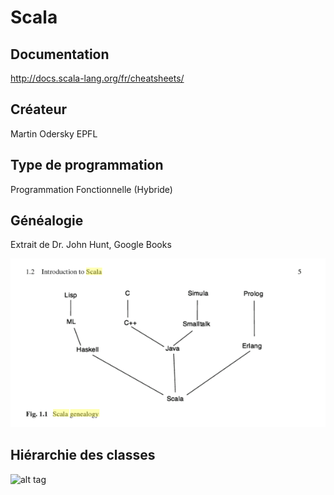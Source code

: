 # Scala

## Documentation

http://docs.scala-lang.org/fr/cheatsheets/


## Créateur 
Martin Odersky EPFL

## Type de programmation

Programmation Fonctionnelle (Hybride)

## Généalogie

Extrait de Dr. John Hunt, Google Books 

![alt tag](https://github.com/CollegeBoreal/INF1042-16E/blob/master/A.Scala/ScalaGenealogy.png)

## Hiérarchie des classes

![alt tag](http://www.scala-lang.org/old/sites/default/files/images/classhierarchy.png)


